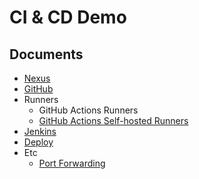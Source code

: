 # CI & CD Demo

## Documents

- [Nexus](./docs/nexus.md)
- [GitHub](./docs/github.md)
- Runners
  - GitHub Actions Runners
  - [GitHub Actions Self-hosted Runners](./docs/github-actions-self-hosted-runners.md)
- [Jenkins](./docs/jenkins.md)
- [Deploy](./docs/deploy.md)
- Etc
  - [Port Forwarding](./docs/port_forwarding.md)
